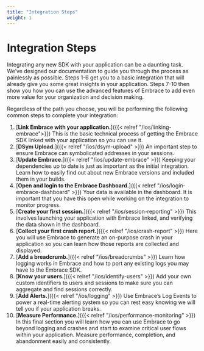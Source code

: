 ```yaml
---
title: "Integration Steps"
weight: 1
---
```


# Integration Steps

Integrating any new SDK with your application can be a daunting task.  We’ve
designed our documentation to guide you through the process as painlessly as
possible.  Steps 1-6 get you to a basic integration that will already give you
some great insights in your application.  Steps 7-10 then show you how you can
use the advanced features of Embrace to add even more value for your
organization and decision making.

Regardless of the path you choose, you will be performing the following common
steps to complete your integration:


1. [**Link Embrace with your application.**]({{< relref "/ios/linking-embrace">}}) This is the basic technical process of getting the Embrace SDK linked with your application so you can use it.
1. [**DSym Upload.**]({{< relref "/ios/dsym-upload" >}}) An important step to ensure Embrace can symbolicated addresses in your sessions.
1. [**Update Embrace.**]({{< relref "/ios/update-embrace" >}})  Keeping your dependencies up to date is just as important as the initial integration.  Learn how to easily find out about new Embrace versions and included them in your builds.
1. [**Open and login to the Embrace Dashboard.**]({{< relref "/ios/login-embrace-dashboard" >}}) Your data is available in the dashboard. It is important that you have this open while working on the integration to monitor progress.
1. [**Create your first session.**]({{< relref "/ios/session-reporting" >}}) This involves launching your application with Embrace linked, and verifying the data shown in the dashboard.
1. [**Collect your first crash report.**]({{< relref "/ios/crash-report" >}}) Here you will use Embrace to generate an on-purpose crash in your application so you can learn how those reports are collected and displayed.
1. [**Add a breadcrumb.**]({{< relref "/ios/breadcrumbs" >}}) Learn how logging works in Embrace and how to port any existing logs you may have to the Embrace SDK.
1. [**Know your users.**]({{< relref "/ios/identify-users" >}})  Add your own custom identifiers to users and sessions to make sure you can aggregate and find sessions correctly.
1. [**Add Alerts.**]({{< relref "/ios/logging" >}})  Use Embrace’s Log Events to power a real-time alerting system so you can rest easy knowing we will tell you if your application breaks.
1. [**Measure Performance.**]({{< relref "/ios/performance-monitoring" >}}) In this final section you will learn how you can use Embrace to go beyond logging and crashes and start to examine critical user flows within your application. Measure performance, completion, and abandonment easily and consistently.
